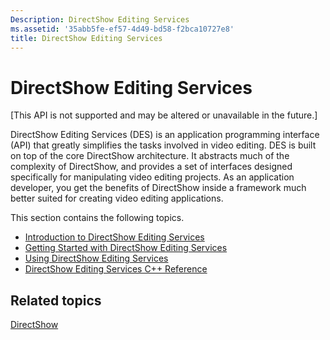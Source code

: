 ```yaml
---
Description: DirectShow Editing Services
ms.assetid: '35abb5fe-ef57-4d49-bd58-f2bca10727e8'
title: DirectShow Editing Services
---
```


# DirectShow Editing Services

\[This API is not supported and may be altered or unavailable in the future.\]

DirectShow Editing Services (DES) is an application programming interface (API) that greatly simplifies the tasks involved in video editing. DES is built on top of the core DirectShow architecture. It abstracts much of the complexity of DirectShow, and provides a set of interfaces designed specifically for manipulating video editing projects. As an application developer, you get the benefits of DirectShow inside a framework much better suited for creating video editing applications.

This section contains the following topics.

-   [Introduction to DirectShow Editing Services](introduction-to-directshow-editing-services.md)
-   [Getting Started with DirectShow Editing Services](getting-started-with-directshow-editing-services.md)
-   [Using DirectShow Editing Services](using-directshow-editing-services.md)
-   [DirectShow Editing Services C++ Reference](directshow-editing-services-c---reference.md)

## Related topics

<dl> <dt>

[DirectShow](directshow.md)
</dt> </dl>

 

 



